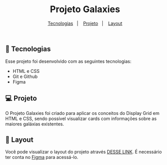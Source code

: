 <h1 align="center">Projeto Galaxies</h1>

<p align="center">
  <a href="#-tecnologias">Tecnologias</a>&nbsp;&nbsp;&nbsp;|&nbsp;&nbsp;&nbsp;
  <a href="#-projeto">Projeto</a>&nbsp;&nbsp;&nbsp;|&nbsp;&nbsp;&nbsp;
  <a href="#-layout">Layout</a>
</p>

<br>

## 🚀 Tecnologias

Esse projeto foi desenvolvido com as seguintes tecnologias:

- HTML e CSS
- Git e Github
- Figma

## 💻 Projeto

O Projeto Galaxies foi criado para aplicar os conceitos do Display Grid em HTML e CSS, sendo possível visualizar cards com informações sobre as maiores galáxias existentes.


## 🔖 Layout

Você pode visualizar o layout do projeto através [DESSE LINK](https://www.figma.com/design/JsSDeJnx9y7jP4zHJ4IBLl/Galaxies-%E2%80%A2-Projeto-Explorer-(Community)?t=eFipPipWu2oBxPLv-1). É necessário ter conta no [Figma](https://figma.com) para acessá-lo.